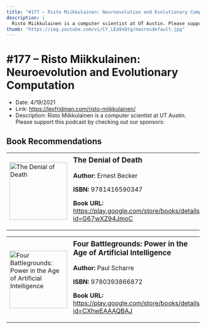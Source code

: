 ```yaml
---
title: "#177 – Risto Miikkulainen: Neuroevolution and Evolutionary Computation"
description: |
  Risto Miikkulainen is a computer scientist at UT Austin. Please support this podcast by checking out our sponsors:"
thumb: "https://img.youtube.com/vi/CY_LEa9xQtg/maxresdefault.jpg"
---
```


# #177 – Risto Miikkulainen: Neuroevolution and Evolutionary Computation

  - Date: 4/19/2021
  - Link: https://lexfridman.com/risto-miikkulainen/
  - Description: Risto Miikkulainen is a computer scientist at UT Austin. Please support this podcast by checking out our sponsors:

## Book Recommendations

<table style="border: none;"><tr style="border: none;"><td style="border: none;"><img src="https://books.google.com/books/content?id=G67wXZ94JmoC&printsec=frontcover&img=1&zoom=1&edge=curl&source=gbs_api" alt="The Denial of Death" width="150" style="vertical-align: top;"></td><td style="border: none; vertical-align: top;"><h3 style='margin-top: 5'>The Denial of Death</h3><p><strong>Author:</strong> Ernest Becker</p><p><strong>ISBN:</strong> 9781416590347</p><p><strong>Book URL:</strong> <a href="https://play.google.com/store/books/details?id=G67wXZ94JmoC">https://play.google.com/store/books/details?id=G67wXZ94JmoC</a></p></td></tr></table>
<table style="border: none;"><tr style="border: none;"><td style="border: none;"><img src="https://books.google.com/books/content?id=CXhwEAAAQBAJ&printsec=frontcover&img=1&zoom=1&edge=curl&source=gbs_api" alt="Four Battlegrounds: Power in the Age of Artificial Intelligence" width="150" style="vertical-align: top;"></td><td style="border: none; vertical-align: top;"><h3 style='margin-top: 5'>Four Battlegrounds: Power in the Age of Artificial Intelligence</h3><p><strong>Author:</strong> Paul Scharre</p><p><strong>ISBN:</strong> 9780393866872</p><p><strong>Book URL:</strong> <a href="https://play.google.com/store/books/details?id=CXhwEAAAQBAJ">https://play.google.com/store/books/details?id=CXhwEAAAQBAJ</a></p></td></tr></table>
